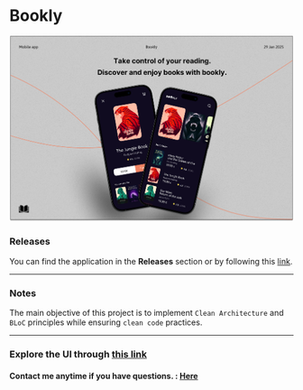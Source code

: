 # Bookly

<img src="assets/preview/preview.png" />

### Releases
You can find the application in the **Releases** section or by following this [link](#).

---

### Notes
The main objective of this project is to implement 
`Clean Architecture` and `BLoC` principles while ensuring `clean code` practices.

---
### Explore the UI through [this link](assets/preview)

#### **Contact me anytime if you have questions.** : [Here](https://linktr.ee/userahmed)
